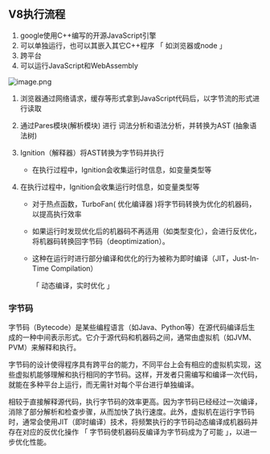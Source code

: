 ## V8执行流程

1. google使用C++编写的开源JavaScript引擎
2. 可以单独运行，也可以其嵌入其它C++程序 「 如浏览器或node 」
3. 跨平台
4. 可以运行JavaScript和WebAssembly

![image.png](https://s2.loli.net/2024/08/25/5VfX7JK4QuWTzmE.png) 

1. 浏览器通过网络请求，缓存等形式拿到JavaScript代码后，以字节流的形式进行读取

2. 通过Pares模块(解析模块) 进行 词法分析和语法分析，并转换为AST (抽象语法树)

3. Ignition（解释器）将AST转换为字节码并执行

   + 在执行过程中，Ignition会收集运行时信息，如变量类型等

4. 在执行过程中，Ignition会收集运行时信息，如变量类型等

   + 对于热点函数，TurboFan( 优化编译器 )将字节码转换为优化的机器码，以提高执行效率

   + 如果运行时发现优化后的机器码不再适用（如类型变化），会进行反优化，将机器码转换回字节码（deoptimization）。

   + 这种在运行时进行部分编译和优化的行为被称为即时编译（JIT，Just-In-Time Compilation）

     「 动态编译，实时优化 」



### 字节码

字节码（Bytecode）是某些编程语言（如Java、Python等）在源代码编译后生成的一种中间表示形式。它介于源代码和机器码之间，通常由虚拟机（如JVM、PVM）来解释和执行。

字节码的设计使得程序具有跨平台的能力，不同平台上会有相应的虚拟机实现，这些虚拟机能够理解和执行相同的字节码。这样，开发者只需编写和编译一次代码，就能在多种平台上运行，而无需针对每个平台进行单独编译。

相较于直接解释源代码，执行字节码的效率更高。因为字节码已经经过一次编译，消除了部分解析和检查步骤，从而加快了执行速度。此外，虚拟机在运行字节码时，通常会使用JIT（即时编译）技术，将频繁执行的字节码动态编译成机器码并存在对应的反优化操作 「 字节码使机器码反编译为字节码成为了可能 」，以进一步优化性能。

